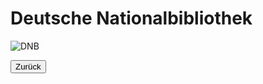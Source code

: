 <link rel="stylesheet" href="/Buchstadt-Leipzig/css/style.css">

# Deutsche Nationalbibliothek

![DNB](https://upload.wikimedia.org/wikipedia/commons/c/c3/BibLeipzigaussen.JPG)

<button type="button" onclick="history.back();">Zurück</button>

